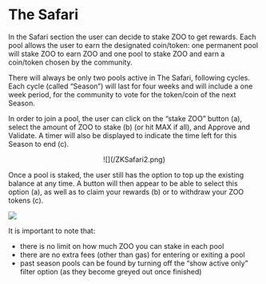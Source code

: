 # The Safari

In the Safari section the user can decide to stake ZOO to get rewards. Each pool allows the user to earn the designated coin/token: one permanent pool will stake ZOO to earn ZOO and one pool to stake ZOO and earn a coin/token chosen by the community.

There will always be only two pools active in The Safari, following cycles. Each cycle (called “Season”) will last for four weeks and will include a one week period, for the community to vote for the token/coin of the next Season.

In order to join a pool, the user can click on the “stake ZOO” button (a), select the amount of ZOO to stake (b) (or hit MAX if all), and Approve and Validate. A timer will also be displayed to indicate the time left for this Season to end (c).

<center style={{marginTop:10}}>
![](/ZKSafari2.png)
</center>

Once a pool is staked, the user still has the option to top up the existing balance at any time. A button will then appear to be able to select this option (a), as well as to claim your rewards (b) or to withdraw your ZOO tokens (c).

![](/ZKSafari3.jpg)

It is important to note that:
*   there is no limit on how much ZOO you can stake in each pool
*   there are no extra fees (other than gas) for entering or exiting a pool
*   past season pools can be found by turning off the “show active only” filter option (as they become greyed out once finished)
